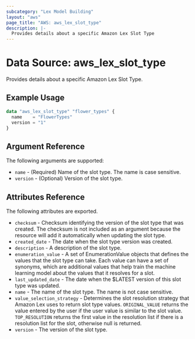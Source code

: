 ```yaml
---
subcategory: "Lex Model Building"
layout: "aws"
page_title: "AWS: aws_lex_slot_type"
description: |-
  Provides details about a specific Amazon Lex Slot Type
---
```


# Data Source: aws_lex_slot_type

Provides details about a specific Amazon Lex Slot Type.

## Example Usage

```terraform
data "aws_lex_slot_type" "flower_types" {
  name    = "FlowerTypes"
  version = "1"
}
```

## Argument Reference

The following arguments are supported:

* `name` - (Required) Name of the slot type. The name is case sensitive.
* `version` - (Optional) Version of the slot type.

## Attributes Reference

The following attributes are exported.

* `checksum` - Checksum identifying the version of the slot type that was created. The checksum is
not included as an argument because the resource will add it automatically when updating the slot type.
* `created_date` - The date when the slot type version was created.
* `description` - A description of the slot type.
* `enumeration_value` - A set of EnumerationValue objects that defines the values that
the slot type can take. Each value can have a set of synonyms, which are additional values that help
train the machine learning model about the values that it resolves for a slot.
* `last_updated_date` - The date when the $LATEST version of this slot type was updated.
* `name` - The name of the slot type. The name is not case sensitive.
* `value_selection_strategy` - Determines the slot resolution strategy that Amazon Lex
uses to return slot type values. `ORIGINAL_VALUE` returns the value entered by the user if the user
value is similar to the slot value. `TOP_RESOLUTION` returns the first value in the resolution list
if there is a resolution list for the slot, otherwise null is returned.
* `version` - The version of the slot type.
